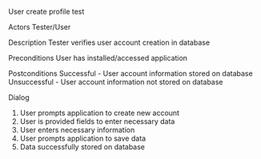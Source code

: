 User create profile test

Actors
Tester/User

Description
Tester verifies user account creation in database

Preconditions
User has installed/accessed application

Postconditions
Successful - User account information stored on database
Unsuccessful - User account information not stored on database

Dialog
1. User prompts application to create new account
2. User is provided fields to enter necessary data
3. User enters necessary information
4. User prompts application to save data
5. Data successfully stored on database